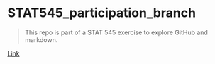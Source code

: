 # STAT545_participation_branch
>This repo is part of a STAT 545 exercise to explore GitHub and markdown.

[Link](https://github.com/MeiqiYu/STAT545_participation/blob/master/md_explorer.md)
